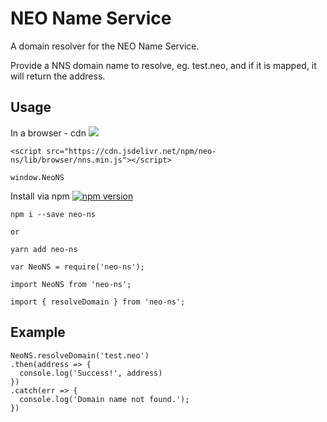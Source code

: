 # NEO Name Service
A domain resolver for the NEO Name Service.

Provide a NNS domain name to resolve, eg. test.neo, and if it is mapped, it will return the address.

## Usage

In a browser - cdn [![](https://data.jsdelivr.com/v1/package/npm/neo-ns/badge)](https://www.jsdelivr.com/package/npm/neo-ns)
```
<script src="https://cdn.jsdelivr.net/npm/neo-ns/lib/browser/nns.min.js"></script>
```
```
window.NeoNS
```

Install via npm [![npm version](https://badge.fury.io/js/neo-ns.svg)](https://badge.fury.io/js/neo-ns)
```
npm i --save neo-ns

or

yarn add neo-ns
```

```
var NeoNS = require('neo-ns');

import NeoNS from 'neo-ns';

import { resolveDomain } from 'neo-ns';
```

## Example
```
NeoNS.resolveDomain('test.neo')
.then(address => {
  console.log('Success!', address)
})
.catch(err => {
  console.log('Domain name not found.');
})
```
